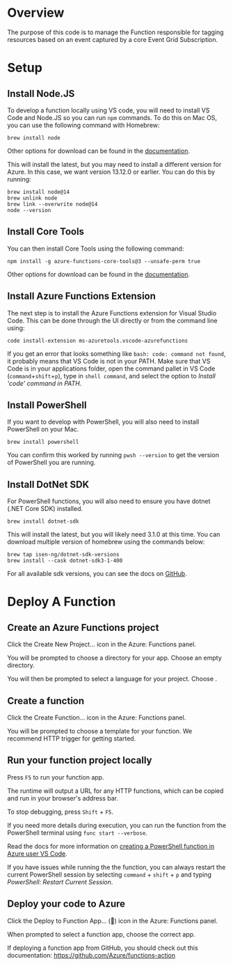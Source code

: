 # Overview

The purpose of this code is to manage the Function responsible for tagging resources based on an event captured by a core Event Grid Subscription.

# Setup

## Install Node.JS

To develop a function locally using VS code, you will need to install VS Code and Node.JS so you can run `npm` commands.  To do this on Mac OS, you can use the following command with Homebrew:
```
brew install node
```
Other options for download can be found in the [documentation](https://docs.npmjs.com/downloading-and-installing-node-js-and-npm).

This will install the latest, but you may need to install a different version for Azure.  In this case, we want version 13.12.0 or earlier.  You can do this by running:
```
brew install node@14
brew unlink node
brew link --overwrite node@14
node --version
```

## Install Core Tools

You can then install Core Tools using the following command:
```
npm install -g azure-functions-core-tools@3 --unsafe-perm true
```
Other options for download can be found in the [documentation](https://docs.microsoft.com/en-us/azure/azure-functions/functions-run-local?tabs=windows%2Ccsharp%2Cportal%2Cbash%2Ckeda#install-the-azure-functions-core-tools).

## Install Azure Functions Extension
The next step is to install the Azure Functions extension for Visual Studio Code.  This can be done through the UI directly or from the command line using:
```
code install-extension ms-azuretools.vscode-azurefunctions
```

If you get an error that looks something like `bash: code: command not found`, it probably means that VS Code is not in your PATH.  Make sure that VS Code is in your applications folder, open the command pallet in VS Code (`command`+`shift`+`p`), type in `shell command`, and select the option to *Install 'code' command in PATH*.

## Install PowerShell
If you want to develop with PowerShell, you will also need to install PowerShell on your Mac.
```
brew install powershell
```
You can confirm this worked by running `pwsh --version` to get the version of PowerShell you are running.

## Install DotNet SDK

For PowerShell functions, you will also need to ensure you have dotnet (.NET Core SDK) installed.
```
brew install dotnet-sdk
```
This will install the latest, but you will likely need 3.1.0 at this time.  You can download multiple version of homebrew using the commands below:
```
brew tap isen-ng/dotnet-sdk-versions
brew install --cask dotnet-sdk3-1-400
```
For all available sdk versions, you can see the docs on [GitHub](https://github.com/isen-ng/homebrew-dotnet-sdk-versions).

# Deploy A Function

## Create an Azure Functions project
Click the Create New Project… icon in the Azure: Functions panel.

You will be prompted to choose a directory for your app. Choose an empty directory.

You will then be prompted to select a language for your project. Choose .

## Create a function
Click the Create Function… icon in the Azure: Functions panel.

You will be prompted to choose a template for your function. We recommend HTTP trigger for getting started.

## Run your function project locally
Press `F5` to run your function app.

The runtime will output a URL for any HTTP functions, which can be copied and run in your browser's address bar.

To stop debugging, press `Shift` + `F5`.

If you need more details during execution, you can run the function from the PowerShell terminal using `func start --verbose`.

Read the docs for more information on [creating a PowerShell function in Azure user VS Code](https://docs.microsoft.com/en-us/azure/azure-functions/create-first-function-vs-code-powershell).

If you have issues while running the the function, you can always restart the current PowerShell session by selecting `command` + `shift` + `p` and typing *PowerShell: Restart Current Session*.

## Deploy your code to Azure
Click the Deploy to Function App… () icon in the Azure: Functions panel.

When prompted to select a function app, choose the correct app.

If deploying a function app from GitHub, you should check out this documentation:
https://github.com/Azure/functions-action